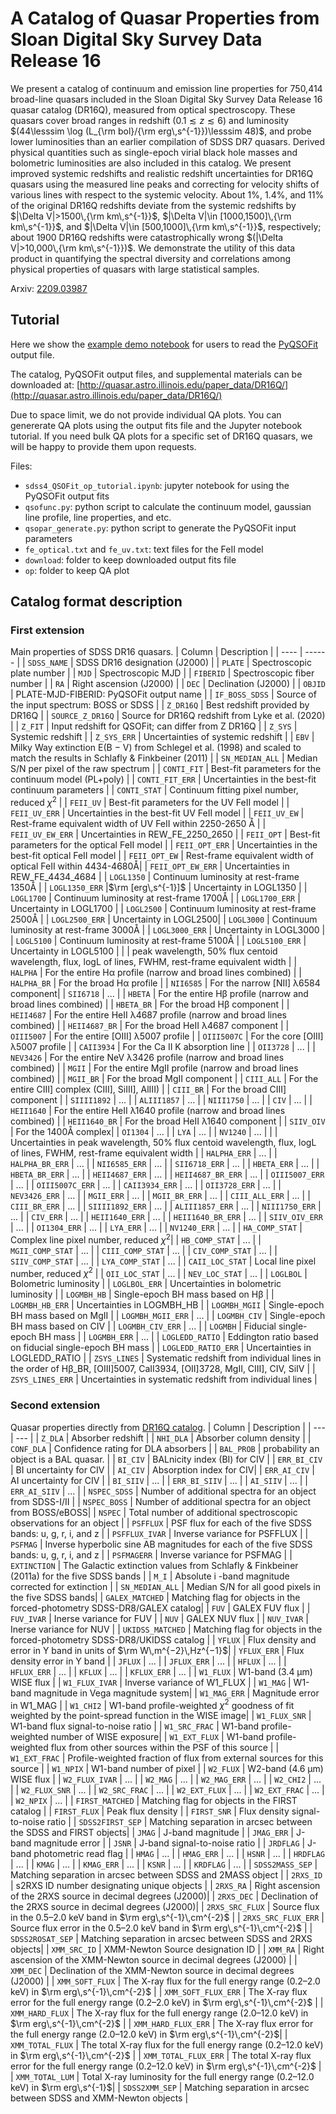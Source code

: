 # A Catalog of Quasar Properties from Sloan Digital Sky Survey Data Release 16


We present a catalog of continuum and emission line properties for 750,414 broad-line quasars included in the Sloan Digital Sky Survey Data Release 16 quasar catalog (DR16Q), measured from optical spectroscopy. These quasars cover broad ranges in redshift $(0.1 \lesssim z \lesssim 6)$ and luminosity $(44\lesssim \log (L_{\rm bol}/{\rm erg\,s^{-1}})\lesssim 48)$, and probe lower luminosities than an earlier compilation of SDSS DR7 quasars. Derived physical quantities such as single-epoch virial black hole masses and bolometric luminosities are also included in this catalog. We present improved systemic redshifts and realistic redshift uncertainties for DR16Q quasars using the measured line peaks and correcting for velocity shifts of various lines with respect to the systemic velocity. About 1%, 1.4%, and 11% of the original DR16Q redshifts deviate from the systemic redshifts by $|\Delta V|>1500\,{\rm km\,s^{-1}}$, $|\Delta V|\in [1000,1500]\,{\rm km\,s^{-1}}$, and $|\Delta V|\in [500,1000]\,{\rm km\,s^{-1}}$, respectively; about $1900$ DR16Q redshifts were catastrophically wrong $(|\Delta V|>10,000\,{\rm km\,s^{-1}})$. We demonstrate the utility of this data product in quantifying the spectral diversity and correlations among physical properties of quasars with large statistical samples. 

Arxiv: [2209.03987](https://arxiv.org/abs/2209.03987)

## Tutorial

Here we show the [example demo notebook](https://github.com/QiaoyaWu/sdss4_dr16q_tutorial/blob/main/sdss4_QSOFit_op_tutorial.ipynb) for users to read the [PyQSOFit](https://github.com/legolason/PyQSOFit) output file.

The catalog, PyQSOFit output files, and supplemental materials can be downloaded at: [http://quasar.astro.illinois.edu/paper_data/DR16Q/](http://quasar.astro.illinois.edu/paper_data/DR16Q/)

Due to space limit, we do not provide individual QA plots. You can genererate QA plots using the output fits file and the Jupyter notebook tutorial. If you need bulk QA plots for a specific set of DR16Q quasars, we will be happy to provide them upon requests. 

Files:
- `sdss4_QSOFit_op_tutorial.ipynb`: jupyter notebook for using the PyQSOFit output fits
- `qsofunc.py`: python script to calculate the continuum model, gaussian line profile, line properties, and etc.
- `qsopar_generate.py`: python script to generate the PyQSOFit input parameters
- `fe_optical.txt` and `fe_uv.txt`: text files for the FeII model
- `download`: folder to keep downloaded output fits file
- `op`: folder to keep QA plot

## Catalog format description
### First extension
Main properties of SDSS DR16 quasars.
| Column | Description |
| ---- | ------ |
| `SDSS_NAME` | SDSS DR16 designation (J2000) |
| `PLATE` | Spectroscopic plate number |
| `MJD` | Spectroscopic MJD |
| `FIBERID` | Spectroscopic fiber number |
| `RA` | Right ascension (J2000) |
| `DEC` | Declination (J2000) |
| `OBJID` | PLATE-MJD-FIBERID: PyQSOFit output name |
| `IF_BOSS_SDSS` | Source of the input spectrum: BOSS or SDSS |
| `Z_DR16Q` | Best redshift provided by DR16Q |
| `SOURCE_Z_DR16Q` | Source for DR16Q redshift from Lyke et al. (2020) |
| `Z_FIT` | Input redshift for QSOFit; can differ from Z DR16Q |
| `Z_SYS` | Systemic redshift |
| `Z_SYS_ERR` | Uncertainties of systemic redshift |
| `EBV` | Milky Way extinction E(B − V) from Schlegel et al. (1998) and scaled to match the results in Schlafly & Finkbeiner (2011) |
| `SN_MEDIAN_ALL` | Median S/N per pixel of the raw spectrum |
| `CONTI_FIT` | Best-fit parameters for the continuum model (PL+poly) |
| `CONTI_FIT_ERR` | Uncertainties in the best-fit continuum parameters |
| `CONTI_STAT` | Continuum fitting pixel number, reduced $\chi^2$ |
| `FEII_UV` | Best-fit parameters for the UV FeII model |
| `FEII_UV_ERR` | Uncertainties in the best-fit UV FeII model |
| `FEII_UV_EW` | Rest-frame equivalent width of UV FeII within 2250-2650 Å |
| `FEII_UV_EW_ERR` | Uncertainties in REW_FE_2250_2650 |
| `FEII_OPT` | Best-fit parameters for the optical FeII model |
| `FEII_OPT_ERR` | Uncertainties in the best-fit optical FeII model |
| `FEII_OPT_EW` | Rest-frame equivalent width of optical FeII within 4434-4680Å|
| `FEII_OPT_EW_ERR` | Uncertainties in REW_FE_4434_4684 |
| `LOGL1350` | Continuum luminosity at rest-frame 1350Å |
| `LOGL1350_ERR` |$\rm [erg\,s^{-1}]$ | Uncertainty in LOGL1350 |
| `LOGL1700` | Continuum luminosity at rest-frame 1700Å |
| `LOGL1700_ERR` | Uncertainty in LOGL1700 |
| `LOGL2500` | Continuum luminosity at rest-frame 2500Å |
| `LOGL2500_ERR` | Uncertainty in LOGL2500|
| `LOGL3000` | Continuum luminosity at rest-frame 3000Å |
| `LOGL3000_ERR` | Uncertainty in LOGL3000 |
| `LOGL5100` | Continuum luminosity at rest-frame 5100Å |
| `LOGL5100_ERR` | Uncertainty in LOGL5100 |
|  | peak wavelength, 50% flux centoid wavelength, flux, logL of lines, FWHM, rest-frame equivalent width |
| `HALPHA` | For the entire Hα profile (narrow and broad lines combined) |
| `HALPHA_BR` | For the broad Hα profile |
| `NII6585` | For the narrow [NII] λ6584 component|
| `SII6718` | ... |
| `HBETA` | For the entire Hβ profile (narrow and broad lines combined) |
| `HBETA_BR` | For the broad Hβ component |
| `HEII4687` | For the entire HeII λ4687 profile (narrow and broad lines combined) |
| `HEII4687_BR` | For the broad HeII λ4687 component | 
| `OIII5007` | For the entire [OIII] λ5007 profile | 
| `OIII5007C` | For the core [OIII] λ5007 profile | 
| `CAII3934` | For the Ca II K absorption line |
| `OII3728` | ... |
| `NEV3426` | For the entire NeV λ3426 profile (narrow and broad lines combined) |
| `MGII` | For the entire MgII profile (narrow and broad lines combined) |
| `MGII_BR` | For the broad MgII component | 
| `CIII_ALL` | For the entire CIII] complex (CIII], SiIII], AlIII) |
| `CIII_BR` | For the broad CIII] component |
| `SIIII1892` | ... |
| `ALIII1857` | ... |
| `NIII1750` | ... |
| `CIV` | ... |
| `HEII1640` | For the entire HeII λ1640 profile (narrow and broad lines combined) |
| `HEII1640_BR` | For the broad HeII λ1640 component | 
| `SIIV_OIV` | For the 1400Å complex|
| `OI1304` | ... |
| `LYA` | ... |
| `NV1240` | ... |
| | Uncertainties in peak wavelength, 50% flux centoid wavelength, flux, logL of lines, FWHM, rest-frame equivalent width |
| `HALPHA_ERR` | ... |
| `HALPHA_BR_ERR` | ... |
| `NII6585_ERR` | ... |
| `SII6718_ERR` | ... |
| `HBETA_ERR` | ... |
| `HBETA_BR_ERR` | ... |
| `HEII4687_ERR` | ... |
| `HEII4687_BR_ERR` | ... |
| `OIII5007_ERR` | ... |
| `OIII5007C_ERR` | ... |
| `CAII3934_ERR` | ... |
| `OII3728_ERR` | ... |
| `NEV3426_ERR` | ... |
| `MGII_ERR` | ... |
| `MGII_BR_ERR` | ... |
| `CIII_ALL_ERR` | ... |
| `CIII_BR_ERR` | ... |
| `SIIII1892_ERR` | ... |
| `ALIII1857_ERR` | ... |
| `NIII1750_ERR` | ... |
| `CIV_ERR` | ... |
| `HEII1640_ERR` | ... |
| `HEII1640_BR_ERR` | ... |
| `SIIV_OIV_ERR` | ... |
| `OI1304_ERR` | ... |
| `LYA_ERR` | ... |
| `NV1240_ERR` | ... |
| `HA_COMP_STAT` | Complex line pixel number, reduced $\chi^2$|
| `HB_COMP_STAT` | ... |
| `MGII_COMP_STAT` | ... |
| `CIII_COMP_STAT` | ... |
| `CIV_COMP_STAT` | ... |
| `SIIV_COMP_STAT` | ... |
| `LYA_COMP_STAT` | ... |
| `CAII_LOC_STAT` | Local line pixel number, reduced $\chi^2$ |
| `OII_LOC_STAT` | ... |
| `NEV_LOC_STAT` | ... |
| `LOGLBOL` | Bolometric luminosity |
| `LOGLBOL_ERR` | Uncertainties in bolometric luminosity |
| `LOGMBH_HB` | Single-epoch BH mass based on Hβ |
| `LOGMBH_HB_ERR` | Uncertainties in LOGMBH_HB |
| `LOGMBH_MGII` | Single-epoch BH mass based on MgII |
| `LOGMBH_MGII_ERR` | ... |
| `LOGMBH_CIV` | Single-epoch BH mass based on CIV |
| `LOGMBH_CIV_ERR` | ... |
| `LOGMBH` | Fiducial single-epoch BH mass |
| `LOGMBH_ERR` | ... |
| `LOGLEDD_RATIO` | Eddington ratio based on fiducial single-epoch BH mass |
| `LOGLEDD_RATIO_ERR` | Uncertainties in LOGLEDD_RATIO |
| `ZSYS_LINES` | Systematic redshift from individual lines in the order of Hβ_BR, [OIII]5007, CaII3934, [OII]3728, MgII, CIII], CIV, SiIV |
| `ZSYS_LINES_ERR` | Uncertainties in systematic redshift from individual lines |


### Second extension
Quasar properties directly from [DR16Q catalog](https://www.sdss.org/dr16/algorithms/qso_catalog/).
| Column | Description |
| --- | --- | 
| `Z_DLA` | Absorber redshift |
| `NHI_DLA` | Absorber column density |
| `CONF_DLA` | Confidence rating for DLA absorbers |
| `BAL_PROB` | probability an object is a BAL quasar. |
| `BI_CIV` | BALnicity index (BI) for CIV |
| `ERR_BI_CIV` | BI uncertainty for CIV |
| `AI_CIV` | Absorption index for CIV|
| `ERR_AI_CIV` | AI uncertainty for CIV |
| `BI_SIIV` | ... |
| `ERR_BI_SIIV` | ... |
| `AI_SIIV` | ... |
| `ERR_AI_SIIV` | ... |
| `NSPEC_SDSS` | Number of additional spectra for an object from SDSS-I/II  |
| `NSPEC_BOSS` | Number of additional spectra for an object from BOSS/eBOSS|
| `NSPEC` | Total number of additional spectroscopic observations for an object |
| `PSFFLUX` | PSF flux for each of the five SDSS bands: u, g, r, i, and z |
| `PSFFLUX_IVAR` | Inverse variance for PSFFLUX |
| `PSFMAG` | Inverse hyperbolic sine AB magnitudes for each of the five SDSS bands: u, g, r, i, and z |
| `PSFMAGERR` | Inverse variance for PSFMAG |
| `EXTINCTION` | The Galactic extinction values from Schlafly & Finkbeiner (2011a) for the five SDSS bands |
| `M_I` | Absolute i -band magnitude corrected for extinction |
| `SN_MEDIAN_ALL` | Median S/N for all good pixels in the five SDSS bands|
| `GALEX_MATCHED` | Matching flag for objects in the forced-photometry SDSS-DR8/GALEX catalog|
| `FUV` | GALEX FUV flux |
| `FUV_IVAR` | Inerse variance for FUV |
| `NUV` | GALEX NUV flux | 
| `NUV_IVAR` | Inerse variance for NUV |
| `UKIDSS_MATCHED` | Matching flag for objects in the forced-photometry SDSS-DR8/UKIDSS catalog |
| `YFLUX` | Flux density and error in Y band in units of $\rm W\,m^{−2}\,Hz^{−1}$|
| `YFLUX_ERR` | Flux density error in Y band |
| `JFLUX` | ... |
| `JFLUX_ERR` | ... |
| `HFLUX` | ... |
| `HFLUX_ERR` | ... |
| `KFLUX` | ... |
| `KFLUX_ERR` | ... |
| `W1_FLUX` | W1-band (3.4 μm) WISE flux |
| `W1_FLUX_IVAR` | Inverse variance of W1_FLUX |
| `W1_MAG` | W1-band magnitude in Vega magnitude system|
| `W1_MAG_ERR` | Magnitude error in W1_MAG |
| `W1_CHI2` | W1-band profile-weighted $\chi^2$ goodness of fit weighted by the point-spread function in the WISE image|
| `W1_FLUX_SNR` | W1-band flux signal-to-noise ratio |
| `W1_SRC_FRAC` | W1-band profile-weighted number of WISE exposure|
| `W1_EXT_FLUX` | W1-band profile-weighted flux from other sources within the PSF of this source |
| `W1_EXT_FRAC` | Profile-weighted fraction of flux from external sources for this source |
| `W1_NPIX` | W1-band number of pixel |
| `W2_FLUX` | W2-band (4.6 μm) WISE flux |
| `W2_FLUX_IVAR` | ... |
| `W2_MAG` | ... |
| `W2_MAG_ERR` | ... |
| `W2_CHI2` | ... |
| `W2_FLUX_SNR` | ... |
| `W2_SRC_FRAC` | ... |
| `W2_EXT_FLUX` | ... |
| `W2_EXT_FRAC` | ... |
| `W2_NPIX` | ... |
| `FIRST_MATCHED` | Matching flag for objects in the FIRST catalog |
| `FIRST_FLUX` | Peak flux density |
| `FIRST_SNR` | Flux density signal-to-noise ratio |
| `SDSS2FIRST_SEP` | Matching separation in arcsec between the SDSS and FIRST objects|
| `JMAG` | J-band magnitude |
| `JMAG_ERR` | J-band magnitude error |
| `JSNR` | J-band signal-to-noise ratio |
| `JRDFLAG` | J-band photometric read flag |
| `HMAG` | ... |
| `HMAG_ERR` | ... |
| `HSNR` | ... |
| `HRDFLAG` | ... |
| `KMAG` | ... |
| `KMAG_ERR` | ... |
| `KSNR` | ... |
| `KRDFLAG` | ... |
| `SDSS2MASS_SEP` | Matching separation in arcsec between SDSS and 2MASS object |
| `2RXS_ID` | s2RXS ID number designating unique objects | 
| `2RXS_RA` | Right ascension of the 2RXS source in decimal degrees (J2000)|
| `2RXS_DEC` | Declination of the 2RXS source in decimal degrees (J2000)|
| `2RXS_SRC_FLUX` | Source flux in the 0.5–2.0 keV band in $\rm erg\,s^{-1}\,cm^{-2}$ |
| `2RXS_SRC_FLUX_ERR` | Source flux error in the 0.5–2.0 keV band in $\rm erg\,s^{-1}\,cm^{-2}$ |
| `SDSS2ROSAT_SEP` | Matching separation in arcsec between SDSS and 2RXS objects|
| `XMM_SRC_ID` | XMM-Newton Source designation ID |
| `XMM_RA` | Right ascension  of the XMM-Newton source in decimal degrees (J2000) |
| `XMM_DEC` | Declination of the XMM-Newton source in decimal degrees (J2000) |
| `XMM_SOFT_FLUX` | The X-ray flux for the full energy range (0.2–2.0 keV) in $\rm erg\,s^{-1}\,cm^{-2}$ |
| `XMM_SOFT_FLUX_ERR` | The X-ray flux error for the full energy range (0.2–2.0 keV) in $\rm erg\,s^{-1}\,cm^{-2}$ |
| `XMM_HARD_FLUX` |  The X-ray flux for the full energy range (2.0–12.0 keV) in $\rm erg\,s^{-1}\,cm^{-2}$ |
| `XMM_HARD_FLUX_ERR` | The X-ray flux error for the full energy range (2.0–12.0 keV) in $\rm erg\,s^{-1}\,cm^{-2}$|
| `XMM_TOTAL_FLUX` | The total X-ray flux for the full energy range (0.2–12.0 keV) in $\rm erg\,s^{-1}\,cm^{-2}$ |
| `XMM_TOTAL_FLUX_ERR` | The total X-ray flux error for the full energy range (0.2–12.0 keV) in $\rm erg\,s^{-1}\,cm^{-2}$ |
| `XMM_TOTAL_LUM` | Total X-ray luminosity for the full energy range (0.2–12.0 keV) in $\rm erg\,s^{-1}$|
| `SDSS2XMM_SEP` | Matching separation in arcsec between SDSS and XMM-Newton objects |
